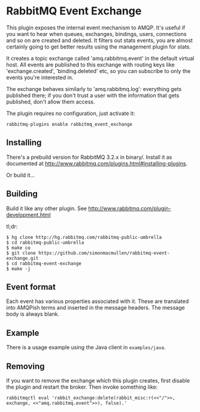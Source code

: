 # RabbitMQ Event Exchange

This plugin exposes the internal event mechanism to AMQP. It's useful
if you want to hear when queues, exchanges, bindings, users,
connections and so on are created and deleted. It filters out stats
events, you are almost certainly going to get better results using
the management plugin for stats.

It creates a topic exchange called 'amq.rabbitmq.event' in the default
virtual host. All events are published to this exchange with routing
keys like 'exchange.created', 'binding.deleted' etc, so you can
subscribe to only the events you're interested in.

The exchange behaves similarly to 'amq.rabbitmq.log': everything gets
published there; if you don't trust a user with the information that
gets published, don't allow them access.

The plugin requires no configuration, just activate it:

    rabbitmq-plugins enable rabbitmq_event_exchange

## Installing

There's a prebuild version for RabbitMQ 3.2.x in binary/. Install it
as documented at http://www.rabbitmq.com/plugins.html#installing-plugins.

Or build it...

## Building

Build it like any other plugin. See
http://www.rabbitmq.com/plugin-development.html

tl;dr:

    $ hg clone http://hg.rabbitmq.com/rabbitmq-public-umbrella
    $ cd rabbitmq-public-umbrella
    $ make co
    $ git clone https://github.com/simonmacmullen/rabbitmq-event-exchange.git
    $ cd rabbitmq-event-exchange
    $ make -j

## Event format

Each event has various properties associated with it. These are
translated into AMQPish terms and inserted in the message headers. The
message body is always blank.

## Example

There is a usage example using the Java client in `examples/java`.

## Removing

If you want to remove the exchange which this plugin creates, first
disable the plugin and restart the broker. Then invoke something like:

    rabbitmqctl eval 'rabbit_exchange:delete(rabbit_misc:r(<<"/">>, exchange, <<"amq.rabbitmq.event">>), false).'
